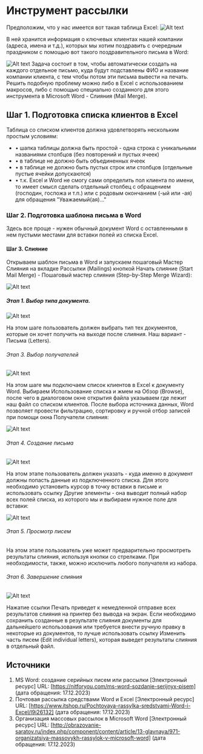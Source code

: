 # Инструмент рассылки
Предположим, что у нас имеется вот такая таблица Excel:
![Alt text](Инструмент-Рассылки.assets/image.png)

В ней хранится информация о ключевых клиентах нашей компании (адреса, имена и т.д.), которых мы хотим поздравить с очередным праздником с помощью вот такого поздравительного письма в Word:

![Alt text](Инструмент-Рассылки.assets/image-1.png)
Задача состоит в том, чтобы автоматически создать на каждого отдельное письмо, куда будут подставлены ФИО и название компании клиента, с тем чтобы потом эти письма вывести на печать. Решить подобную проблему можно либо в Excel с использованием макросов, либо с помощью специально созданного для этого инструмента в Microsoft Word - Слияния (Mail Merge).
## Шаг 1. Подготовка списка клиентов в Excel
Таблица со списком клиентов должна удовлетворять нескольким простым условиям:
* •	шапка таблицы должна быть простой - одна строка с уникальными названиями столбцов (без повторений и пустых ячеек)
* •	в таблице не должно быть объединенных ячеек
* •	в таблице не должно быть пустых строк или столбцов (отдельные пустые ячейки допускаются)
* •	т.к. Excel и Word не смогу сами определить пол клиента по имени, то имеет смысл сделать отдельный столбец с обращением (господин, госпожа и т.п.) или с родовым окончанием (-ый или -ая) для обращения "Уважаемый(ая)..."

### Шаг 2. Подготовка шаблона письма в Word
Здесь все проще - нужен обычный документ Word с оставленными в нем пустыми местами для вставки полей из списка Excel.
#### Шаг 3. Слияние
Открываем шаблон письма в Word и запускаем пошаговый Мастер Слияния на вкладке Рассылки (Mailings) кнопкой Начать слияние (Start Mail Merge) - Пошаговый мастер слияния (Step-by-Step Merge Wizard):

![Alt text](Инструмент-Рассылки.assets/image-3.png)
##### Этап 1. Выбор типа документа.
![Alt text](Инструмент-Рассылки.assets/image-4.png)

На этом шаге пользователь должен выбрать тип тех документов, которые он хочет получить на выходе после слияния. Наш вариант - Письма (Letters).
###### Этап 3. Выбор получателей
![Alt text](Инструмент-Рассылки.assets/image-5.png)

На этом шаге мы подключаем список клиентов в Excel к документу Word. Выбираем Использование списка и жмем на Обзор (Browse), после чего в диалоговом окне открытия файла указываем где лежит наш файл со списком клиентов. После выбора источника данных, Word позволяет провести фильтрацию, сортировку и ручной отбор записей при помощи окна Получатели слияния:

![Alt text](Инструмент-Рассылки.assets/image-6.png) 

###### Этап 4. Создание письма

![Alt text](Инструмент-Рассылки.assets/image-7.png)

На этом этапе пользователь должен указать - куда именно в документ должны попасть данные из подключенного списка. Для этого необходимо установить курсор в точку вставки в письме и использовать ссылку Другие элементы - она выводит полный набор всех полей списка, из которого мы и выбираем нужное поле для вставки:

![Alt text](Инструмент-Рассылки.assets/image-8.png)

###### Этап 5. Просмотр писем

На этом этапе пользователь уже может предварительно просмотреть результаты слияния, используя кнопки со стрелками. При необходимости, также, можно исключить любого получателя из набора.

###### Этап 6. Завершение слияния

![Alt text](Инструмент-Рассылки.assets/image-9.png)

Нажатие ссылки Печать приведет к немедленной отправке всех результатов слияния на принтер без вывода на экран. Если необходимо сохранить созданные в результате слияния документы для дальнейшего использования или требуется внести ручную правку в некоторые из документов, то лучше использовать ссылку Изменить часть писем (Edit individual letters), которая выведет результаты слияния в отдельный файл.

## Источники

1. MS Word: создание серийных писем или рассылки [Электронный ресурс] URL: [https://nitforyou.com/ms-word-sozdanie-serijnyx-pisem] (дата обращения: 17.12.2023)
2. 	Почтовая рассылка средствами Word и Excel [Электронный ресурс] URL: [https://www.itshop.ru/Pochtovaya-rassylka-sredstvami-Word-i-Excel/l9i26132] (дата обращения: 17.12.2023)
3. Организация массовых рассылок в Microsoft Word [Электронный ресурс] URL: [http://obrazovanie-saratov.ru/index.php/component/content/article/13-glavnaya/971-organizatsiya-massovykh-rassylok-v-microsoft-word] (дата обращения: 17.12.2023)